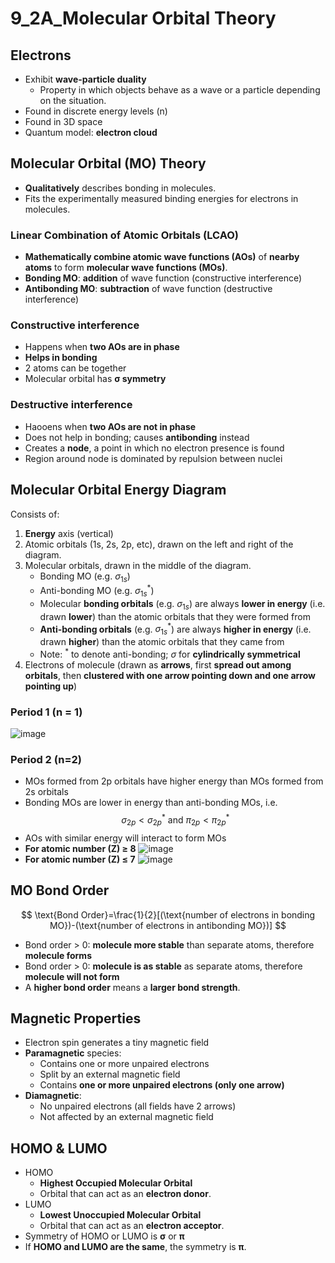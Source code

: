 # 9_2A_Molecular Orbital Theory
## Electrons
- Exhibit **wave-particle duality**
    - Property in which objects behave as a wave or a particle depending on the situation.
- Found in discrete energy levels (n)
- Found in 3D space
- Quantum model: **electron cloud**
## Molecular Orbital (MO) Theory
- **Qualitatively** describes bonding in molecules.
- Fits the experimentally measured binding energies for electrons in molecules.
### Linear Combination of Atomic Orbitals (LCAO)
- **Mathematically combine atomic wave functions (AOs)** of **nearby atoms** to form **molecular wave functions (MOs)**.
- **Bonding MO**: **addition** of wave function (constructive interference)
- **Antibonding MO**: **subtraction** of wave function (destructive interference)
### Constructive interference
- Happens when **two AOs are in phase**
- **Helps in bonding**
- 2 atoms can be together
- Molecular orbital has **σ symmetry**
### Destructive interference
- Haooens when **two AOs are not in phase**
- Does not help in bonding; causes **antibonding** instead
- Creates a **node**, a point in which no electron presence is found
- Region around node is dominated by repulsion between nuclei
## Molecular Orbital Energy Diagram
Consists of:
1. **Energy** axis (vertical)
2. Atomic orbitals (1s, 2s, 2p, etc), drawn on the left and right of the diagram.
3. Molecular orbitals, drawn in the middle of the diagram.
    - Bonding MO (e.g. $\sigma_{1s}$)
    - Anti-bonding MO (e.g. $\sigma^*_{1s}$)
    - Molecular **bonding orbitals** (e.g. $\sigma_{1s}$) are always **lower in energy** (i.e. drawn **lower**) than the atomic orbitals that they were formed from
    - **Anti-bonding orbitals** (e.g. $\sigma^*_{1s}$) are always **higher in energy** (i.e. drawn **higher**) than the atomic orbitals that they came from
    - Note: $^*$ to denote anti-bonding; $\sigma$ for **cylindrically symmetrical**
4. Electrons of molecule (drawn as **arrows**, first **spread out among orbitals**, then **clustered with one arrow pointing down and one arrow pointing up**)
### Period 1 (n = 1)
![image](SSW_P1.png)
### Period 2 (n=2)
- MOs formed from 2p orbitals have higher energy than MOs formed from 2s orbitals
- Bonding MOs are lower in energy than anti-bonding MOs, i.e.
$$
\sigma_{2p}<\sigma^*_{2p}\text{ and }\pi_{2p}<\pi^*_{2p}
$$
- AOs with similar energy will interact to form MOs
- **For atomic number (Z) ≥ 8**
![image](SSW_P2_Z≥8.png)
- **For atomic number (Z) ≤ 7**
![image](SSW_P2_Z≤7.png)
## MO Bond Order
$$
\text{Bond Order}=\frac{1}{2}[(\text{number of electrons in bonding MO})-(\text{number of electrons in antibonding MO})]
$$
- Bond order > 0: **molecule more stable** than separate atoms, therefore **molecule forms**
- Bond order > 0: **molecule is as stable** as separate atoms, therefore **molecule will not form**
- A **higher bond order** means a **larger bond strength**.
## Magnetic Properties
- Electron spin generates a tiny magnetic field
- **Paramagnetic** species: 
    - Contains one or more unpaired electrons
    - Split by an external magnetic field
    - Contains **one or more unpaired electrons (only one arrow)**
- **Diamagnetic**: 
    - No unpaired electrons (all fields have 2 arrows)
    - Not affected by an external magnetic field
## HOMO & LUMO
- HOMO
    - **Highest Occupied Molecular Orbital**
    - Orbital that can act as an **electron donor**.
- LUMO
    - **Lowest Unoccupied Molecular Orbital**
    - Orbital that can act as an **electron acceptor**.
- Symmetry of HOMO or LUMO is **σ** or **π**
- If **HOMO and LUMO are the same**, the symmetry is **π**.